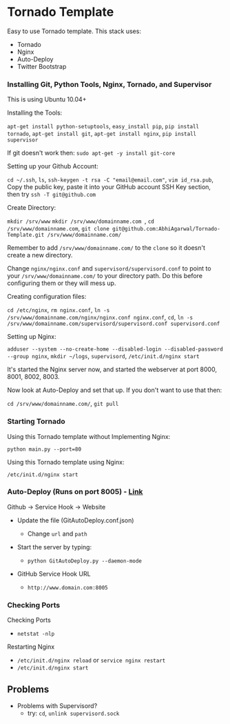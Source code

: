 Tornado Template
================================

Easy to use Tornado template. This stack uses:

- Tornado
- Nginx
- Auto-Deploy
- Twitter Bootstrap

### Installing Git, Python Tools, Nginx, Tornado, and Supervisor

This is using Ubuntu 10.04+

Installing the Tools:

`apt-get install python-setuptools`,
`easy_install pip`,
`pip install tornado`,
`apt-get install git`,
`apt-get install nginx`,
`pip install supervisor`

If git doesn't work then: `sudo apt-get -y install git-core`

Setting up your Github Account:

`cd ~/.ssh`, `ls`, `ssh-keygen -t rsa -C "email@email.com"`, `vim id_rsa.pub`, Copy the public key, paste it into your GitHub account SSH Key section, then try `ssh -T git@github.com` 

Create Directory:

`mkdir /srv/www`
`mkdir /srv/www/domainname.com `,
`cd /srv/www/domainname.com`,
`git clone git@github.com:AbhiAgarwal/Tornado-Template.git /srv/www/domainname.com/`

Remember to add `/srv/www/domainname.com/` to the `clone` so it doesn't create a new directory.

Change `nginx/nginx.conf` and `supervisord/supervisord.conf` to point to your `/srv/www/domainname.com/` to your directory path. Do this before configuring them or they will mess up.

Creating configuration files:

`cd /etc/nginx`,
`rm nginx.conf`,
`ln -s /srv/www/domainname.com/nginx/nginx.conf nginx.conf`,
`cd`,
`ln -s /srv/www/domainname.com/supervisord/supervisord.conf supervisord.conf`

Setting up Nginx:

`adduser --system --no-create-home --disabled-login --disabled-password --group nginx`,
`mkdir ~/logs`,
`supervisord`,
`/etc/init.d/nginx start`

It's started the Nginx server now, and started the webserver at port 8000, 8001, 8002, 8003. 

Now look at Auto-Deploy and set that up. If you don't want to use that then:

`cd /srv/www/domainname.com/`,
`git pull`

### Starting Tornado

Using this Tornado template without Implementing Nginx:

`python main.py --port=80`

Using this Tornado template using Nginx:

`/etc/init.d/nginx start`

### Auto-Deploy (Runs on port 8005) - [Link](https://github.com/logsol/Github-Auto-Deploy) ###

Github -> Service Hook -> Website

- Update the file (GitAutoDeploy.conf.json)
    - Change `url` and `path`

- Start the server by typing:
    - `python GitAutoDeploy.py --daemon-mode`
- GitHub Service Hook URL
    - `http://www.domain.com:8005`

### Checking Ports ###

Checking Ports
- `netstat -nlp`

Restarting Nginx
- `/etc/init.d/nginx reload` or `service nginx restart`
- `/etc/init.d/nginx start`

## Problems

- Problems with Supervisord?
    - try: `cd`, `unlink supervisord.sock`
